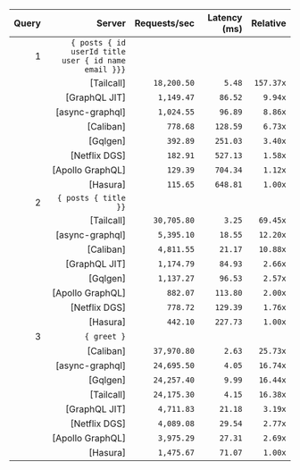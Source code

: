 <!-- PERFORMANCE_RESULTS_START -->

| Query | Server | Requests/sec | Latency (ms) | Relative |
|-------:|--------:|--------------:|--------------:|---------:|
| 1 | `{ posts { id userId title user { id name email }}}` |
|| [Tailcall] | `18,200.50` | `5.48` | `157.37x` |
|| [GraphQL JIT] | `1,149.47` | `86.52` | `9.94x` |
|| [async-graphql] | `1,024.55` | `96.89` | `8.86x` |
|| [Caliban] | `778.68` | `128.59` | `6.73x` |
|| [Gqlgen] | `392.89` | `251.03` | `3.40x` |
|| [Netflix DGS] | `182.91` | `527.13` | `1.58x` |
|| [Apollo GraphQL] | `129.39` | `704.34` | `1.12x` |
|| [Hasura] | `115.65` | `648.81` | `1.00x` |
| 2 | `{ posts { title }}` |
|| [Tailcall] | `30,705.80` | `3.25` | `69.45x` |
|| [async-graphql] | `5,395.10` | `18.55` | `12.20x` |
|| [Caliban] | `4,811.55` | `21.17` | `10.88x` |
|| [GraphQL JIT] | `1,174.79` | `84.93` | `2.66x` |
|| [Gqlgen] | `1,137.27` | `96.53` | `2.57x` |
|| [Apollo GraphQL] | `882.07` | `113.80` | `2.00x` |
|| [Netflix DGS] | `778.72` | `129.39` | `1.76x` |
|| [Hasura] | `442.10` | `227.73` | `1.00x` |
| 3 | `{ greet }` |
|| [Caliban] | `37,970.80` | `2.63` | `25.73x` |
|| [async-graphql] | `24,695.50` | `4.05` | `16.74x` |
|| [Gqlgen] | `24,257.40` | `9.99` | `16.44x` |
|| [Tailcall] | `24,175.30` | `4.15` | `16.38x` |
|| [GraphQL JIT] | `4,711.83` | `21.18` | `3.19x` |
|| [Netflix DGS] | `4,089.08` | `29.54` | `2.77x` |
|| [Apollo GraphQL] | `3,975.29` | `27.31` | `2.69x` |
|| [Hasura] | `1,475.67` | `71.07` | `1.00x` |

<!-- PERFORMANCE_RESULTS_END -->

